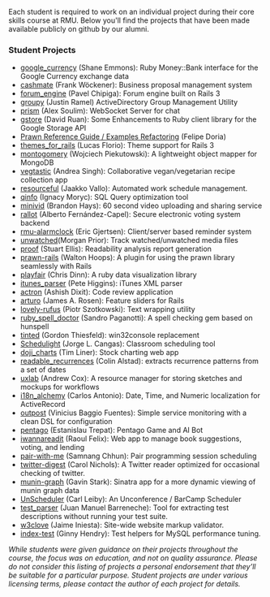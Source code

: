 Each student is required to work on an individual project during their core skills course at RMU.  Below you'll find the projects that have been made available publicly on github by our alumni.

### Student Projects

<ul>
	<li><a href="http://github.com/RubyMoney/google_currency">google_currency</a> (Shane Emmons): Ruby Money::Bank interface for the Google Currency exchange data</li>
	<li><a href="http://github.com/fwoeck/cashmate">cashmate</a> (Frank Wöckener): Business proposal management system</li>
	<li><a href="http://github.com/chipiga/forum_engine">forum_engine</a> (Pavel Chipiga): Forum engine built on Rails 3</li>
	<li><a href="http://github.com/justinramel/groupy">groupy</a> (Justin Ramel) ActiveDirectory Group Management Utility</li>
	<li><a href="http://github.com/soulim/prism">prism</a> (Alex Soulim): WebSocket Server for chat</li>
	<li><a href="http://github.com/ruanwz/gstore">gstore</a> (David Ruan): Some Enhancements to Ruby client library for the Google Storage API</li>
	<li><a href="http://groups.google.com/group/prawn-ruby/browse_thread/thread/e2c3ac97065db4ca/2fd7a9b4ba60be6d?lnk=gst&amp;q=examples#2fd7a9b4ba60be6d">Prawn Reference Guide / Examples Refactoring</a> (Felipe Doria)</li>
	<li><a href="http://github.com/lucasefe/themes_for_rails">themes_for_rails</a> (Lucas Florio): Theme support for Rails 3</li>
	<li><a href="http://github.com/wpiekutowski/montgomery">montogomery</a> (Wojciech Piekutowski): A lightweight object mapper for MongoDB</li>
	<li><a href="http://github.com/madebydna/vegtastic">vegtastic</a> (Andrea Singh): Collaborative vegan/vegetarian recipe collection app</li>
	<li><a href="http://github.com/jazzu/resourceful">resourceful</a> (Jaakko Vallo): Automated work schedule management.</li>
	<li><a href="http://github.com/ignacy/qinfo">qinfo</a> (Ignacy Moryc): <span class="caps">SQL</span> Query optimization tool</li>
	<li><a href="http://github.com/tehviking/minivid">minivid</a> (Brandon Hays): 60 second video uploading and sharing service</li>
	<li><a href="http://github.com/afcapel/rallot">rallot</a> (Alberto Fernández-Capel): Secure electronic voting system backend</li>
	<li><a href="http://github.com/ericgj/rmu-alarmclock">rmu-alarmclock</a> (Eric Gjertsen): Client/server based reminder system</li>
  <li><a href="https://github.com/morganp/unwatched">unwatched</a>(Morgan Prior): Track watched/unwatched media files</li>
  <li><a href="http://github.com/stuartellis/proof">proof</a> (Stuart Ellis): Readability analysis report generation</li>
  <li><a href="http://github.com/Volundr/prawn-rails">prawn-rails</a> (Walton Hoops): A plugin for using the prawn library seamlessly with Rails</li>
  <li><a href="http://github.com/chrisdinn/playfair">playfair</a> (Chris Dinn): A ruby data visualization library</li>
  <li><a href="http://github.com/phiggins/itunes_parser">itunes_parser</a> (Pete Higgins): iTunes XML parser</li>
  <li><a href="https://github.com/tundal45/actron">actron</a> (Ashish Dixit): Code review application</li>
  <li><a href="https://github.com/jamesarosen/arturo">arturo</a> (James A. Rosen): Feature sliders for Rails</li>
  <li><a href="https://github.com/chastell/lovely-rufus">lovely-rufus</a> (Piotr Szotkowski): Text wrapping utility</li>
  <li><a href="https://github.com/sandropaganotti/ruby_spell_doctory">ruby_spell_doctor</a> (Sandro Paganotti): A spell checking gem based on hunspell</li>
  <li><a href="https://github.com/vertiginous/tinted">tinted</a> (Gordon Thiesfeld): win32console replacement</li>
  <li><a href="https://github.com/jcangas/Schedulight">Schedulight</a> (Jorge L. Cangas): Classroom scheduling tool</li>
  <li><a href="https://github.com/trliner/doji_charts">doji_charts</a> (Tim Liner): Stock charting web app</li>
  <li><a href="https://github.com/calstad/readable_recurrences">readable_recurrences</a> (Colin Alstad): extracts recurrence patterns from a set of dates</li>
  <li><a href="https://github.com/coxandrew/uxlab">uxlab</a> (Andrew Cox): A resource manager for storing sketches and mockups for workflows</li>
  <li><a href="https://github.com/carlosantoniodasilva/i18n_alchemy">i18n_alchemy</a> (Carlos Antonio): Date, Time, and Numeric localization for ActiveRecord</li>
  <li><a href="https://github.com/vinibaggio/outpost">outpost</a> (Vinicius Baggio Fuentes): Simple service monitoring with a clean DSL for configuration</li>
  <li><a href="https://github.com/etrepat/pentago">pentago</a> (Estanislau Trepat): Pentago Game and AI Bot</li>
  <li><a href="https://github.com/rfelix/iwannareadit">iwannareadit</a> (Raoul Felix): Web app to manage book suggestions, voting, and lending</li>
  <li><a href="https://github.com/samnang/pair-with-me" rel="nofollow">pair-with-me</a> (Samnang Chhun): Pair programming session scheduling</li>
  <li><a href="https://github.com/clnclarinet/twitter_digest" rel="nofollow">twitter-digest</a> (Carol Nichols): A Twitter reader optimized for occasional checking of twitter.</li>
  <li><a href="https://github.com/gstark/munin-graph" rel="nofollow">munin-graph</a> (Gavin Stark): Sinatra app for a more dynamic viewing of munin graph data</li>
  <li><a href="https://github.com/carlism/UnScheduler" rel="nofollow">UnScheduler</a> (Carl Leiby): An Unconference / BarCamp Scheduler</li>
  <li><a href="https://github.com/jbarreneche/test_parser" rel="nofollow">test_parser</a> (Juan Manuel Barreneche): Tool for extracting test descriptions without running your test suite.</li>
  <li><a href="https://github.com/jaimeiniesta/w3clove" rel="nofollow">w3clove</a> (Jaime Iniesta): Site-wide website markup validator.</li>
  <li><a href="https://github.com/ghendry/index-test" rel="nofollow">index-test</a> (Ginny Hendry): Test helpers for MySQL performance tuning.</li>
</ul>     

_While students were given guidance on their projects throughout the course, the focus was on education, and not on quality assurance. Please do not consider this listing of projects a personal endorsement that they’ll be suitable for a particular purpose.  Student projects are under various licensing terms, please contact the author of each project for details._